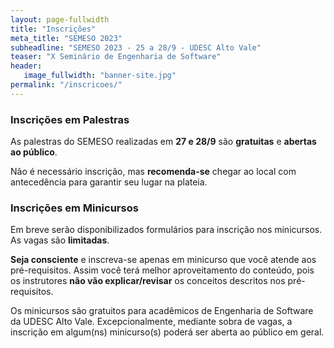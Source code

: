 ```yaml
---
layout: page-fullwidth
title: "Inscrições"
meta_title: "SEMESO 2023"
subheadline: "SEMESO 2023 - 25 a 28/9 - UDESC Alto Vale"
teaser: "X Seminário de Engenharia de Software"
header:
   image_fullwidth: "banner-site.jpg"
permalink: "/inscricoes/"
---
```


### Inscrições em Palestras

As palestras do SEMESO realizadas em **27 e 28/9** são **gratuitas** e **abertas ao público**. 

Não é necessário inscrição, mas **recomenda-se** chegar ao local com antecedência para garantir seu lugar na plateia.


### Inscrições em Minicursos

Em breve serão disponibilizados formulários para inscrição nos minicursos. As vagas são **limitadas**.

**Seja consciente** e inscreva-se apenas em minicurso que você atende aos pré-requisitos. Assim você terá melhor aproveitamento do conteúdo, pois os instrutores **não vão explicar/revisar** os conceitos descritos nos pré-requisitos. 

Os minicursos são gratuitos para acadêmicos de Engenharia de Software da UDESC Alto Vale. Excepcionalmente, mediante sobra de vagas, a inscrição em algum(ns) minicurso(s) poderá ser aberta ao público em geral.



